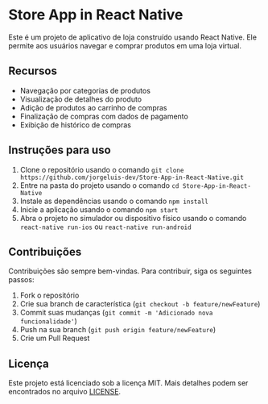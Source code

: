 
# Store App in React Native

Este é um projeto de aplicativo de loja construído usando React Native. Ele permite aos usuários navegar e comprar produtos em uma loja virtual.

## Recursos

-   Navegação por categorias de produtos
-   Visualização de detalhes do produto
-   Adição de produtos ao carrinho de compras
-   Finalização de compras com dados de pagamento
-   Exibição de histórico de compras

## Instruções para uso

1.  Clone o repositório usando o comando `git clone https://github.com/jorgeluis-dev/Store-App-in-React-Native.git`
2.  Entre na pasta do projeto usando o comando `cd Store-App-in-React-Native`
3.  Instale as dependências usando o comando `npm install`
4.  Inicie a aplicação usando o comando `npm start`
5.  Abra o projeto no simulador ou dispositivo físico usando o comando `react-native run-ios` ou `react-native run-android`

## Contribuições

Contribuições são sempre bem-vindas. Para contribuir, siga os seguintes passos:

1.  Fork o repositório
2.  Crie sua branch de característica (`git checkout -b feature/newFeature`)
3.  Commit suas mudanças (`git commit -m 'Adicionado nova funcionalidade'`)
4.  Push na sua branch (`git push origin feature/newFeature`)
5.  Crie um Pull Request

## Licença

Este projeto está licenciado sob a licença MIT. Mais detalhes podem ser encontrados no arquivo [LICENSE](https://github.com/jorgeluis-dev/Store-App-in-React-Native/blob/master/LICENSE).
